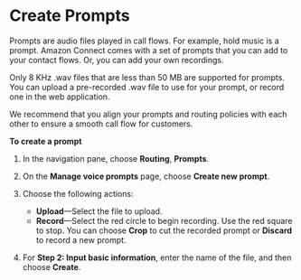 # Create Prompts<a name="prompts"></a>

Prompts are audio files played in call flows\. For example, hold music is a prompt\. Amazon Connect comes with a set of prompts that you can add to your contact flows\. Or, you can add your own recordings\. 

Only 8 KHz \.wav files that are less than 50 MB are supported for prompts\. You can upload a pre\-recorded \.wav file to use for your prompt, or record one in the web application\. 

We recommend that you align your prompts and routing policies with each other to ensure a smooth call flow for customers\.

**To create a prompt**

1. In the navigation pane, choose **Routing**, **Prompts**\.

1. On the **Manage voice prompts** page, choose **Create new prompt**\.

1. Choose the following actions:
   + **Upload**—Select the file to upload\.
   + **Record**—Select the red circle to begin recording\. Use the red square to stop\. You can choose **Crop** to cut the recorded prompt or **Discard** to record a new prompt\.

1. For **Step 2: Input basic information**, enter the name of the file, and then choose **Create**\.